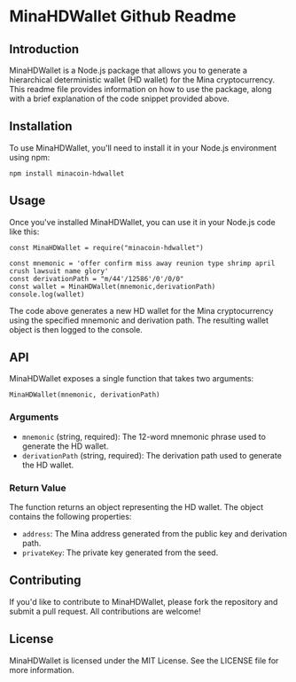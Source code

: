 
# MinaHDWallet Github Readme

## Introduction

MinaHDWallet is a Node.js package that allows you to generate a hierarchical deterministic wallet (HD wallet) for the Mina cryptocurrency. This readme file provides information on how to use the package, along with a brief explanation of the code snippet provided above.

## Installation

To use MinaHDWallet, you'll need to install it in your Node.js environment using npm:


`npm install minacoin-hdwallet` 

## Usage

Once you've installed MinaHDWallet, you can use it in your Node.js code like this:



    const MinaHDWallet = require("minacoin-hdwallet")
    
    const mnemonic = 'offer confirm miss away reunion type shrimp april crush lawsuit name glory'
    const derivationPath = "m/44'/12586'/0'/0/0"
    const wallet = MinaHDWallet(mnemonic,derivationPath)
    console.log(wallet)

The code above generates a new HD wallet for the Mina cryptocurrency using the specified mnemonic and derivation path. The resulting wallet object is then logged to the console.

## API

MinaHDWallet exposes a single function that takes two arguments:


    MinaHDWallet(mnemonic, derivationPath)

### Arguments

-   `mnemonic` (string, required): The 12-word mnemonic phrase used to generate the HD wallet.
-   `derivationPath` (string, required): The derivation path used to generate the HD wallet.

### Return Value

The function returns an object representing the HD wallet. The object contains the following properties:

-   `address`: The Mina address generated from the public key and derivation path.
-   `privateKey`: The private key generated from the seed.

## Contributing

If you'd like to contribute to MinaHDWallet, please fork the repository and submit a pull request. All contributions are welcome!

## License

MinaHDWallet is licensed under the MIT License. See the LICENSE file for more information.
